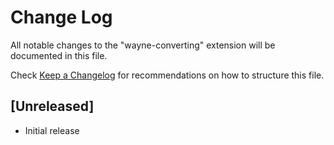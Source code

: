 # Change Log

All notable changes to the "wayne-converting" extension will be documented in this file.

Check [Keep a Changelog](http://keepachangelog.com/) for recommendations on how to structure this file.

## [Unreleased]

- Initial release